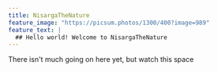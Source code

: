 ```yaml
---
title: NisargaTheNature
feature_image: "https://picsum.photos/1300/400?image=989"
feature_text: |
  ## Hello world! Welcome to NisargaTheNature
---
```


There isn't much going on here yet, but watch this space
